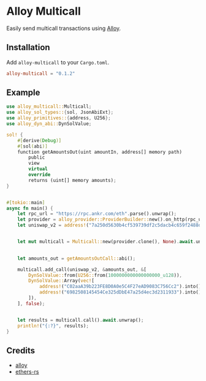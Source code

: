# Alloy Multicall

Easily send multicall transactions using [Alloy].

[Alloy]: https://github.com/alloy-rs/alloy

## Installation

Add `alloy-multicall` to your `Cargo.toml`.

```toml
alloy-multicall = "0.1.2"
```

## Example

```rust
use alloy_multicall::Multicall;
use alloy_sol_types::{sol, JsonAbiExt};
use alloy_primitives::{address, U256};
use alloy_dyn_abi::DynSolValue;

sol! {
    #[derive(Debug)]
    #[sol(abi)]
    function getAmountsOut(uint amountIn, address[] memory path)
        public
        view
        virtual
        override
        returns (uint[] memory amounts);
}


#[tokio::main]
async fn main() {
    let rpc_url = "https://rpc.ankr.com/eth".parse().unwrap();
    let provider = alloy_provider::ProviderBuilder::new().on_http(rpc_url);  
    let uniswap_v2 = address!("7a250d5630b4cf539739df2c5dacb4c659f2488d");


    let mut multicall = Multicall::new(provider.clone(), None).await.unwrap();

    
    let amounts_out = getAmountsOutCall::abi();

    multicall.add_call(uniswap_v2, &amounts_out, &[
        DynSolValue::from(U256::from(1000000000000000000_u128)),
        DynSolValue::Array(vec![
            address!("C02aaA39b223FE8D0A0e5C4F27eAD9083C756Cc2").into(), 
            address!("6982508145454Ce325dDbE47a25d4ec3d2311933").into()
        ]),
    ], false);


    let results = multicall.call().await.unwrap();
    println!("{:?}", results);
}
```


## Credits

- [alloy]
- [ethers-rs]

[alloy]: https://github.com/alloy-rs
[ethers-rs]: https://github.com/gakonst/ethers-rs
